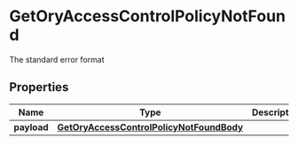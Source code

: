 

# GetOryAccessControlPolicyNotFound

The standard error format
## Properties

Name | Type | Description | Notes
------------ | ------------- | ------------- | -------------
**payload** | [**GetOryAccessControlPolicyNotFoundBody**](GetOryAccessControlPolicyNotFoundBody.md) |  |  [optional]



